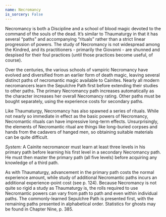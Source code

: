 ```yaml
---
name: Necromancy
is_sorcery: False
---
```


Necromancy is both a Discipline and a school of blood magic devoted to the command of the souls of the dead. It’s similar to Thaumaturgy in that it has several “paths” and accompanying “rituals” rather than a strict linear progression of powers. The study of Necromancy is not widespread among the Kindred, and its practitioners - primarily the Giovanni - are shunned and despised for their foul practices (until those practices become useful, of course).

Over the centuries, the various schools of vampiric Necromancy have evolved and diversified from an earlier form of death magic, leaving several distinct paths of necromantic magic available to Cainites. Nearly all modern necromancers learn the Sepulchre Path first before extending their studies to other paths. The primary Necromancy path increases automatically as the character increases her overall Necromancy rating. Other paths must be bought separately, using the experience costs for secondary paths.

Like Thaumaturgy, Necromancy has also spawned a series of rituals. While not nearly so immediate in effect as the basic powers of Necromancy, Necromantic rituals can have impressive long-term effects. Unsurprisingly, the elements of Necromantic ritual are things like long-buried corpses and hands from the cadavers of hanged men, so obtaining suitable materials can be quite difficult.

_System:_ A Cainite necromancer must learn at least three levels in his primary path before learning his first level in a secondary Necromancy path. He must then master the primary path (all five levels) before acquiring any knowledge of a third path.

As with Thaumaturgy, advancement in the primary path costs the normal experience amount, while study of additional Necromantic paths incurs an additional experience-point cost (see p. 124). Because Necromancy is not quite so rigid a study as Thaumaturgy is, the rolls required to use Necromantic powers can vary from path to path and even within individual paths. The commonly-learned Sepulchre Path is presented first, with the remaining paths presented in alphabetical order. Statistics for ghosts may be found in Chapter Nine, p. 385.
